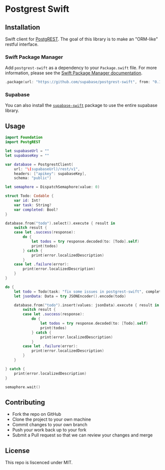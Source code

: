 # Postgrest Swift

## Installation

Swift client for [PostgREST](https://postgrest.org). The goal of this library is to make an "ORM-like" restful interface. 

### Swift Package Manager

Add `postgrest-swift` as a dependency to your `Package.swift` file. For more information, please see the [Swift Package Manager documentation](https://github.com/apple/swift-package-manager/tree/master/Documentation).

```swift
.package(url: "https://github.com/supabase/postgrest-swift", from: "0.1.0")
```

### Supabase

You can also install the [ `supabase-swift`](https://github.com/supabase/supabase-swift) package to use the entire supabase library.

## Usage

```swift
import Foundation
import PostgREST

let supabaseUrl = ""
let supabaseKey = ""

var database = PostgrestClient(
    url: "\(supabaseUrl)/rest/v1",
    headers: ["apikey": supabaseKey],
    schema: "public")

let semaphore = DispatchSemaphore(value: 0)

struct Todo: Codable {
    var id: Int?
    var task: String?
    var completed: Bool?
}

database.from("todo").select().execute { result in
    switch result {
    case let .success(response):
        do {
            let todos = try response.decoded(to: [Todo].self)
            print(todos)
        } catch {
            print(error.localizedDescription)
        }
    case let .failure(error):
        print(error.localizedDescription)
    }
}

do {
    let todo = Todo(task: "fix some issues in postgrest-swift", completed: true)
    let jsonData: Data = try JSONEncoder().encode(todo)

    database.from("todo").insert(values: jsonData).execute { result in
        switch result {
        case let .success(response):
            do {
                let todos = try response.decoded(to: [Todo].self)
                print(todos)
            } catch {
                print(error.localizedDescription)
            }
        case let .failure(error):
            print(error.localizedDescription)
        }
    }

} catch {
    print(error.localizedDescription)
}

semaphore.wait()
```

## Contributing

- Fork the repo on GitHub
- Clone the project to your own machine
- Commit changes to your own branch
- Push your work back up to your fork
- Submit a Pull request so that we can review your changes and merge

## License

This repo is liscenced under MIT.
